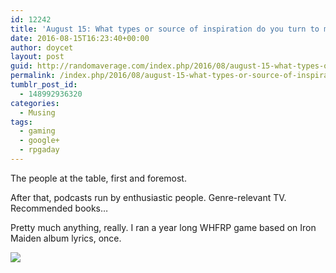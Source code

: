 ```yaml
---
id: 12242
title: 'August 15: What types or source of inspiration do you turn to most often for RPGs?'
date: 2016-08-15T16:23:40+00:00
author: doycet
layout: post
guid: http://randomaverage.com/index.php/2016/08/august-15-what-types-or-source-of-inspiration-do-you-turn-to-most-often-for-rpgs/
permalink: /index.php/2016/08/august-15-what-types-or-source-of-inspiration-do-you-turn-to-most-often-for-rpgs/
tumblr_post_id:
  - 148992936320
categories:
  - Musing
tags:
  - gaming
  - google+
  - rpgaday
---
```

The people at the table, first and foremost.

After that, podcasts run by enthusiastic people. Genre-relevant TV. Recommended books&#8230;

Pretty much anything, really. I ran a year long WHFRP game based on Iron Maiden album lyrics, once.

<div>
  <a href='https://plus.google.com/photos/105138568577624786912/albums/6319091583872053521/6319091587537508498'><img src='https://lh3.googleusercontent.com/-ozWKDvu7JIA/V7HsUaJVGJI/AAAAAAABAcg/do2jselmquAKuoeGRKqbyl42nVzUYBLeQ/rpg-a-day.jpg?imgmax=550' /></a>
</div>

<div>
  <a href='' style='width:50px;height:50px;display:inline-block;background-size:cover;background-image:url("");'></a> 
</div>